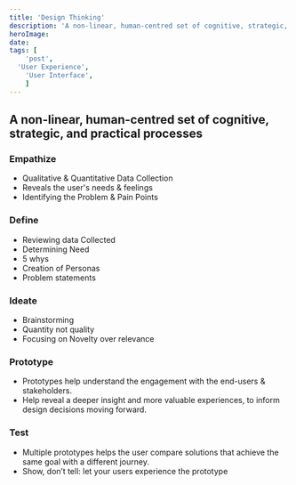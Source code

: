 ```yaml
---
title: 'Design Thinking'
description: 'A non-linear, human-centred set of cognitive, strategic, and practical processes'
heroImage:
date:
tags: [
	'post',
  'User Experience',
	'User Interface',
	]
---
```


## A non-linear, human-centred set of cognitive, strategic, and practical processes

### Empathize

- Qualitative & Quantitative Data Collection
- Reveals the user's needs & feelings
- Identifying the Problem & Pain Points

### Define

- Reviewing data Collected
- Determining Need
- 5 whys
- Creation of Personas
- Problem statements

### Ideate

- Brainstorming
- Quantity not quality
- Focusing on Novelty over relevance

### Prototype

- Prototypes help understand the engagement with the end-users & stakeholders.
- Help reveal a deeper insight and more valuable experiences, to inform design decisions moving forward.

### Test

- Multiple prototypes helps the user compare solutions that achieve the same goal with a different journey.
- Show, don’t tell: let your users experience the prototype
